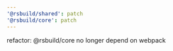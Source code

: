 ```yaml
---
'@rsbuild/shared': patch
'@rsbuild/core': patch
---
```


refactor: @rsbuild/core no longer depend on webpack
